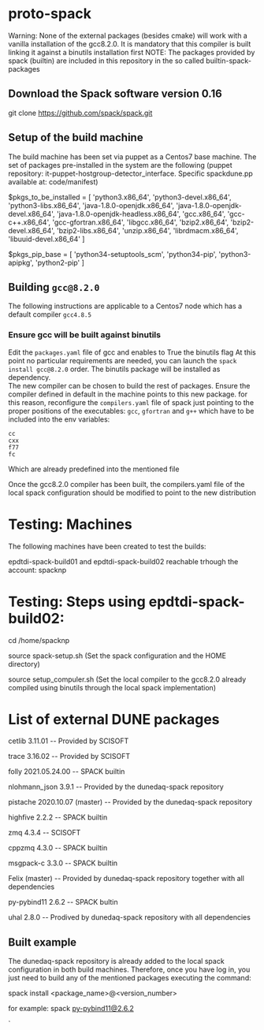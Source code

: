 # proto-spack
Warning: None of the external packages (besides cmake) will work with a vanilla installation of the gcc8.2.0. It is mandatory that this compiler is built linking it against a binutils installation first
NOTE: The packages provided by spack (builtin) are included in this repository in the so called builtin-spack-packages
## Download the Spack software version 0.16
git clone https://github.com/spack/spack.git
## Setup of the build machine
The build machine has been set via puppet as a Centos7 base machine. The set of packages pre-installed in the system are the following (puppet repository: it-puppet-hostgroup-detector_interface. Specific spackdune.pp available at: code/manifest)

$pkgs_to_be_installed = [ 'python3.x86_64', 'python3-devel.x86_64', 'python3-libs.x86_64', 'java-1.8.0-openjdk.x86_64', 'java-1.8.0-openjdk-devel.x86_64', 'java-1.8.0-openjdk-headless.x86_64', 'gcc.x86_64', 'gcc-c++.x86_64', 'gcc-gfortran.x86_64', 'libgcc.x86_64', 
'bzip2.x86_64', 'bzip2-devel.x86_64', 'bzip2-libs.x86_64', 'unzip.x86_64', 'librdmacm.x86_64', 'libuuid-devel.x86_64' ]

$pkgs_pip_base = [ 'python34-setuptools_scm', 'python34-pip', 'python3-apipkg', 'python2-pip' ]


## Building `gcc@8.2.0`
The following instructions are applicable to a Centos7 node which has a default compiler `gcc4.8.5`
### Ensure gcc will be built against binutils
Edit the `packages.yaml` file of gcc and enables to True the binutils flag
At this point no particular requirements are needed, you can launch the `spack install gcc@8.2.0` order. The binutils package will be installed as dependency.  
The new compiler can be chosen to build the rest of packages. Ensure the compiler defined in default in the machine points to this new package. for this reason, reconfigure the `compilers.yaml` file of spack just pointing to the proper positions of the executables: `gcc`, `gfortran` and `g++` which have to be included into the env variables:
```
cc
cxx
f77
fc
```
Which are already predefined into the mentioned file

Once the gcc8.2.0 compiler has been built, the compilers.yaml file of the local spack configuration should be modified to point to the new distribution 

# Testing: Machines
The following machines have been created to test the builds:

epdtdi-spack-build01 and epdtdi-spack-build02 reachable trhough the account: spacknp

# Testing: Steps using epdtdi-spack-build02:

cd /home/spacknp

source spack-setup.sh (Set the spack configuration and the HOME directory)

source setup_compuler.sh (Set the local compiler to the gcc8.2.0 already compiled using binutils through the local spack implementation)

# List of external DUNE packages

cetlib 3.11.01 -- Provided by SCISOFT

trace 3.16.02 -- Provided by SCISOFT

folly 2021.05.24.00 -- SPACK builtin 

nlohmann_json 3.9.1 -- Provided by the dunedaq-spack repository

pistache 2020.10.07 (master) -- Provided by the dunedaq-spack repository

highfive 2.2.2 -- SPACK builtin

zmq 4.3.4 -- SCISOFT

cppzmq 4.3.0 -- SPACK builtin

msgpack-c 3.3.0 -- SPACK builtin

Felix (master) -- Provided by dunedaq-spack repository together with all dependencies

py-pybind11 2.6.2 -- SPACK bultin

uhal 2.8.0 -- Prodived by dunedaq-spack repository with all dependencies

## Built example

The dunedaq-spack repository is already added to the local spack configuration in both build machines. Therefore, once you have log in, you just need to build any of the mentioned packages executing the command:

spack install <package_name>@<version_number>

for example: spack py-pybind11@2.6.2




`
